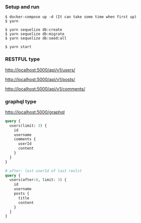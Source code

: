### Setup and run
```console
$ docker-compose up -d (It can take some time when first up)
$ yarn

$ yarn sequelize db:create
$ yarn sequelize db:migrate
$ yarn sequelize db:seed:all

$ yarn start
```

### RESTFUL type
[http://localhost:5000/api/v1/users/](http://localhost:5000/api/v1/users/)

[http://localhost:5000/api/v1/posts/](http://localhost:5000/api/v1/users/)

[http://localhost:5000/api/v1/comments/](http://localhost:5000/api/v1/users/)



### graphql type
[http://localhost:5000/graphql](http://localhost:5000/graphql)

```graphql
query {
  users(limit: 3) {
    id
    username
    comments {
      userId
      content
    }
  }
}

# after: last userId of last reulst
query {
  users(after:8, limit: 3) {
    id
    username
    posts {
      title
      content
    }
  }
}
```
